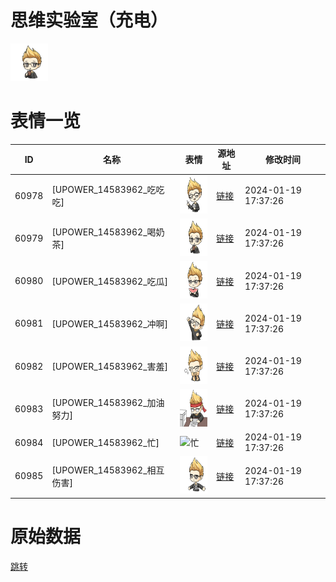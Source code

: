 # 思维实验室（充电）

<img src="./cover.png" height="60" alt="cover" />

# 表情一览

|ID|名称|表情|源地址|修改时间|
|----|----|----|----|----|
|60978|[UPOWER_14583962_吃吃吃]|<img src="./pic/060978_%5BUPOWER_14583962_吃吃吃%5D.png" height="60" alt="吃吃吃"/>|[链接](https://i0.hdslb.com/bfs/garb/0bbab5b4c25c362e7d02b50164550d7114ec1b15.png)|2024-01-19 17:37:26|
|60979|[UPOWER_14583962_喝奶茶]|<img src="./pic/060979_%5BUPOWER_14583962_喝奶茶%5D.png" height="60" alt="喝奶茶"/>|[链接](https://i0.hdslb.com/bfs/garb/abe80e521f2b5be2f6d23c4e88f94b28ec7b0fcf.png)|2024-01-19 17:37:26|
|60980|[UPOWER_14583962_吃瓜]|<img src="./pic/060980_%5BUPOWER_14583962_吃瓜%5D.png" height="60" alt="吃瓜"/>|[链接](https://i0.hdslb.com/bfs/garb/fb9b39fb8890d373c7764d088f558f15d8a5ab31.png)|2024-01-19 17:37:26|
|60981|[UPOWER_14583962_冲啊]|<img src="./pic/060981_%5BUPOWER_14583962_冲啊%5D.png" height="60" alt="冲啊"/>|[链接](https://i0.hdslb.com/bfs/garb/6d4399847873bd3c3fec3a5dc244f6cbb30bd255.png)|2024-01-19 17:37:26|
|60982|[UPOWER_14583962_害羞]|<img src="./pic/060982_%5BUPOWER_14583962_害羞%5D.png" height="60" alt="害羞"/>|[链接](https://i0.hdslb.com/bfs/garb/6110e7b6576c6df70156c3fcdb1c40229a4bdfd0.png)|2024-01-19 17:37:26|
|60983|[UPOWER_14583962_加油努力]|<img src="./pic/060983_%5BUPOWER_14583962_加油努力%5D.png" height="60" alt="加油努力"/>|[链接](https://i0.hdslb.com/bfs/garb/0e275ca7d71ee3633a3c2c42cf73f07972b374c3.png)|2024-01-19 17:37:26|
|60984|[UPOWER_14583962_忙]|<img src="./pic/060984_%5BUPOWER_14583962_忙%5D.png" height="60" alt="忙"/>|[链接](https://i0.hdslb.com/bfs/garb/95192b2ee1d59065497415d1e754cc56cc7acbaf.png)|2024-01-19 17:37:26|
|60985|[UPOWER_14583962_相互伤害]|<img src="./pic/060985_%5BUPOWER_14583962_相互伤害%5D.png" height="60" alt="相互伤害"/>|[链接](https://i0.hdslb.com/bfs/garb/5b359f864148295511d2804b80b0375c9dcc335d.png)|2024-01-19 17:37:26|

# 原始数据

[跳转](./raw.json)

